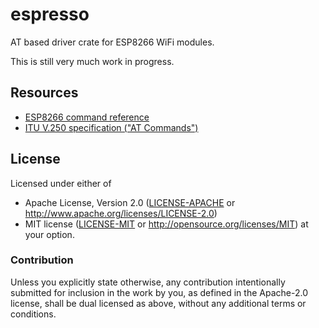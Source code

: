 # espresso

AT based driver crate for ESP8266 WiFi modules.

This is still very much work in progress.


## Resources

- [ESP8266 command reference](https://room-15.github.io/blog/2015/03/26/esp8266-at-command-reference/)
- [ITU V.250 specification ("AT Commands")](https://www.itu.int/rec/T-REC-V.250-200307-I/en)


## License

Licensed under either of

 * Apache License, Version 2.0 ([LICENSE-APACHE](LICENSE-APACHE) or
   http://www.apache.org/licenses/LICENSE-2.0)
 * MIT license ([LICENSE-MIT](LICENSE-MIT) or
   http://opensource.org/licenses/MIT) at your option.

### Contribution

Unless you explicitly state otherwise, any contribution intentionally submitted
for inclusion in the work by you, as defined in the Apache-2.0 license, shall
be dual licensed as above, without any additional terms or conditions.
